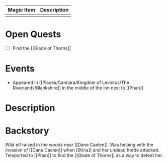 | Magic Item | Description |
| ---------- | ----------- |
|            |             |

# Open Quests
- [ ] Find the [[Glade of Thorns]]

# Events
* Appeared in [[Places/Cannara/Kingdom of Levictus/The Riverlands/Blankshire]] in the middle of the inn next to [[Phan]]

# Description


# Backstory
Wild elf raised in the woods near [[Dane Caelen]]. Was helping with the invasion of [[Dane Caelen]] when [[Kina]] and her undead horde attacked. Teleported to [[Phan]] to find the [[Glade of Thorns]] as a way to defeat her.